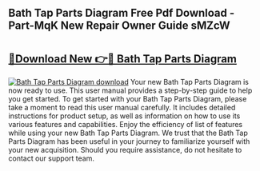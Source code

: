 ## Bath Tap Parts Diagram Free Pdf Download - Part-MqK New Repair Owner Guide sMZcW

# <h2><a href="http://dfncjl.blite.top/?on=Bath+Tap+Parts+Diagram">🔗Download New 👉🔴 Bath Tap Parts Diagram</a></h2>

[![Bath Tap Parts Diagram download](https://i.imgur.com/lujVjoI.png)](http://dfncjl.blite.top/?on=Bath+Tap+Parts+Diagram)
Your new Bath Tap Parts Diagram is now ready to use. This user manual provides a step-by-step guide to help you get started. To get started with your Bath Tap Parts Diagram, please take a moment to read this user manual carefully. It includes detailed instructions for product setup, as well as information on how to use its various features and capabilities. Enjoy the efficiency of list of features while using your new Bath Tap Parts Diagram. We trust that the Bath Tap Parts Diagram has been useful in your journey to familiarize yourself with your new acquisition. Should you require assistance, do not hesitate to contact our support team.
